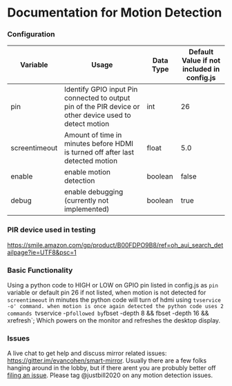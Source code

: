 # Documentation for Motion Detection

### Configuration

Variable | Usage | Data Type | Default Value if not included in config.js
---------|-------|-----------|--------------
pin | Identify GPIO input Pin connected to output pin of the PIR device or other device used to detect motion | int | 26
screentimeout | Amount of time in minutes before HDMI is turned off after last detected motion | float | 5.0
enable | enable motion detection | boolean | false
debug | enable debugging (currently not implemented) | boolean | true

### PIR device used in testing

https://smile.amazon.com/gp/product/B00FDPO9B8/ref=oh_aui_search_detailpage?ie=UTF8&psc=1

### Basic Functionality

Using a python code to HIGH or LOW on GPIO pin listed in config.js as `pin` variable or default pin 26 if not listed, when motion is not detected for `screentimeout` in minutes the python code will turn of hdmi using `tvservice -o' command. when motion is once again detected the python code uses 2 commands `tvservice -p` followed by `fbset -depth 8 && fbset -depth 16 && xrefresh`; Which powers on the monitor and refreshes the desktop display. 

### Issues

A live chat to get help and discuss mirror related issues: https://gitter.im/evancohen/smart-mirror. Usually there are a few folks hanging around in the lobby, but if there arent you are probubly better off [filing an issue](https://github.com/evancohen/smart-mirror/issues/new). Please tag @justbill2020 on any motion detection issues. 
